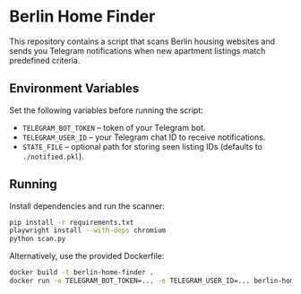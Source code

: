 # Berlin Home Finder

This repository contains a script that scans Berlin housing websites and sends you Telegram notifications when new apartment listings match predefined criteria.

## Environment Variables

Set the following variables before running the script:

- `TELEGRAM_BOT_TOKEN` – token of your Telegram bot.
- `TELEGRAM_USER_ID` – your Telegram chat ID to receive notifications.
- `STATE_FILE` – optional path for storing seen listing IDs (defaults to `./notified.pkl`).

## Running

Install dependencies and run the scanner:

```bash
pip install -r requirements.txt
playwright install --with-deps chromium
python scan.py
```

Alternatively, use the provided Dockerfile:

```bash
docker build -t berlin-home-finder .
docker run -e TELEGRAM_BOT_TOKEN=... -e TELEGRAM_USER_ID=... berlin-home-finder
```

